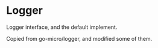 # Logger

Logger interface, and the default implement.

Copied from go-micro/logger, and modified some of them.